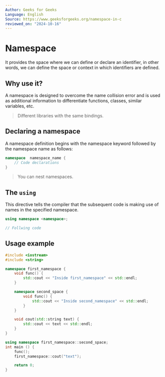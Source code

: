 ```yaml
---
Author: Geeks for Geeks
Language: English
Source: https://www.geeksforgeeks.org/namespace-in-c
reviewed_on: "2024-10-16"
---
```


# Namespace

It provides the space where we can define or declare an identifier, in other words, we can define the space or context in which identifiers are defined.

## Why use it?

A namespace is designed to overcome the name collision error and is used as additional information to differentiate functions, classes, similar variables, etc.

> Different libraries with the same bindings.

## Declaring a namespace

A namespace definition begins with the namespace keyword followed by the namespace name as follows:

```CPP
namespace  namespace_name {
    // Code declarations
}
```

> You can nest namespaces.

## The `using`

This directive tells the compiler that the subsequent code is making use of names in the specified namespace.

```CPP
using namespace <namespace>;

// Follwing code
```

## Usage example

```CPP
#include <iostream>
#include <string>

namespace first_namespace {
    void func() {
        std::cout << "Inside first_namespace" << std::endl;
    }

    namespace second_space {
        void func() {
            std::cout << "Inside second_namespace" << std::endl;
        }
    }

    void cout(std::string text) {
        std::cout << text << std::endl;
    }
}

using namespace first_namespace::second_space;
int main () {
    func();
    first_namespace::cout("text");

    return 0;
}
```
